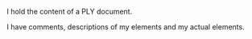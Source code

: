 I hold the content of a PLY document.

I have comments, descriptions of my elements and my actual elements.